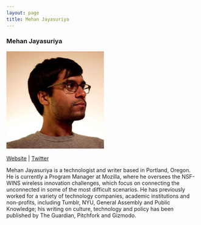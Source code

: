 ```yaml
---
layout: page
title: Mehan Jayasuriya
---
```

<h3>Mehan Jayasuriya</h3>
<img src="mehan.jpg" width="256" />
<p><a href="http://mehan.info/" target="_blank">Website</a> | <a href="https://twitter.com/mehan_j" target="_blank">Twitter</a></p>
<p>Mehan Jayasuriya is a technologist and writer based in Portland, Oregon. He is currently a Program Manager at Mozilla, where he oversees the NSF-WINS wireless innovation challenges, which focus on connecting the unconnected in some of the most difficult scenarios. He has previously worked for a variety of technology companies, academic institutions and non-profits, including Tumblr, NYU, General Assembly and Public Knowledge; his writing on culture, technology and policy has been published by The Guardian, Pitchfork and Gizmodo.</p>

<!-- <hr />
<h2>Presenting</h2>
<h3></h3>
<p></p>